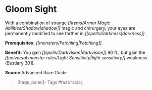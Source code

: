 ﻿---
cssclass: [feats]

---
# Gloom Sight

With a combination of strange _[[items/Armor Magic Abilities/Shadow|shadow]]_ magic and chirurgery, your eyes are permanently modified to see farther in _[[spells/Darkness|darkness]]_.

**Prerequisites:** _[[monsters/Fetchling|Fetchling]]_.

**Benefit:** You gain _[[spells/Darkvision|darkvision]]_ 90 ft., but gain the _[[universal monster rules/Light Sensitivity|light sensitivity]]_ weakness (Bestiary 301).

**Source** Advanced Race Guide
>[!tags_panel]- Tags
> #feat/racial, 